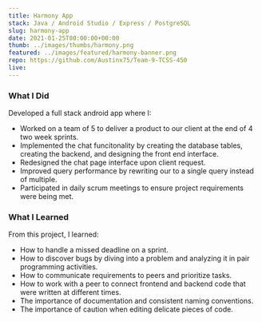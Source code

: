 ```yaml
---
title: Harmony App
stack: Java / Android Studio / Express / PostgreSQL
slug: harmony-app
date: 2021-01-25T00:00:00+00:00
thumb: ../images/thumbs/harmony.png
featured: ../images/featured/harmony-banner.png
repo: https://github.com/Austinx75/Team-9-TCSS-450
live:
---
```


### What I Did

Developed a full stack android app where I:

- Worked on a team of 5 to deliver a product to our client at the end of 4 two week sprints.
- Implemented the chat funcitonality by creating the database tables, creating the backend, and designing the front end interface.
- Redesigned the chat page interface upon client request.
- Improved query performance by rewriting our to a single query instead of multiple.
- Participated in daily scrum meetings to ensure project requirements were being met.

### What I Learned

From this project, I learned:

- How to handle a missed deadline on a sprint.
- How to discover bugs by diving into a problem and analyzing it in pair programming activities.
- How to communicate requirements to peers and prioritize tasks.
- How to work with a peer to connect frontend and backend code that were written at different times.
- The importance of documentation and consistent naming conventions.
- The importance of caution when editing delicate pieces of code.
